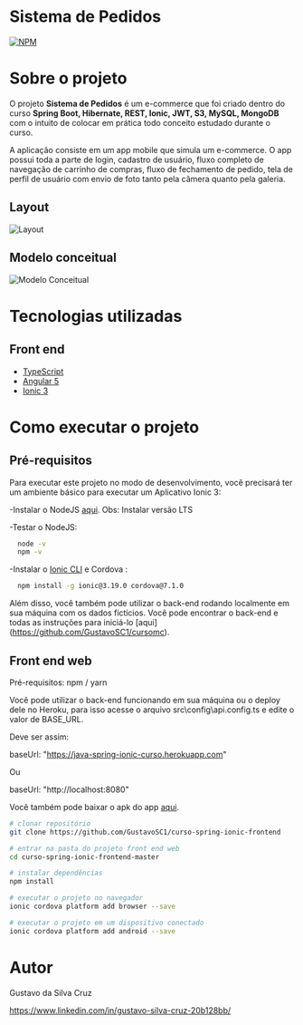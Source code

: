 # Sistema de Pedidos
[![NPM](https://img.shields.io/npm/l/react)](https://github.com/GustavoSC1/curso-spring-ionic-frontend/blob/master/LICENSE)

# Sobre o projeto

O projeto **Sistema de Pedidos** é um e-commerce que foi criado dentro do curso **Spring Boot, Hibernate, REST, Ionic, JWT, S3, MySQL, MongoDB** com o intuito de colocar em prática todo conceito estudado durante o curso.

A aplicação consiste em um app mobile que simula um e-commerce. O app possui toda a parte de login, cadastro de usuário, fluxo completo de navegação de carrinho de compras, fluxo de fechamento de pedido, tela de perfil de usuário com envio de foto tanto pela câmera quanto pela galeria.

## Layout
![Layout](https://ik.imagekit.io/gustavosc/Sistema_de_Pedidos/Imagem_readme_Bgg48AXr5.png) 

## Modelo conceitual
![Modelo Conceitual](https://ik.imagekit.io/gustavosc/Sistema_de_Pedidos/Modelo_conceitual_9DCgqTOAM.PNG)

# Tecnologias utilizadas
## Front end
- [TypeScript](TypeScript)
- [Angular 5](https://angular.io/)
- [Ionic 3](https://ionicframework.com/docs)

# Como executar o projeto

## Pré-requisitos

Para executar este projeto no modo de desenvolvimento, você precisará ter um ambiente básico para executar um Aplicativo Ionic 3:

  -Instalar o NodeJS [aqui](https://nodejs.org).
    Obs: Instalar versão LTS

  -Testar o NodeJS:
  ```bash
    node -v
    npm -v
  ```
  
  -Instalar o [Ionic CLI](https://ionicframework.com/docs/intro/installation) e Cordova :
  ```bash
    npm install -g ionic@3.19.0 cordova@7.1.0
   ```
    
Além disso, você também pode utilizar o back-end rodando localmente em sua máquina com os dados fictícios. Você pode encontrar o back-end e todas as instruções para iniciá-lo [aqui] (https://github.com/GustavoSC1/cursomc). 

## Front end web
Pré-requisitos: npm / yarn

Você pode utilizar o back-end funcionando em sua máquina ou o deploy dele no Heroku, para isso acesse o arquivo src\config\api.config.ts e edite o valor de BASE_URL.

Deve ser assim:

baseUrl: "https://java-spring-ionic-curso.herokuapp.com"

Ou

baseUrl: "http://localhost:8080"

Você também pode baixar o apk do app [aqui](https://www.dropbox.com/s/ds6ouxjohp2u1tq/SistemaPedidos.apk?dl=0).

```bash
# clonar repositório
git clone https://github.com/GustavoSC1/curso-spring-ionic-frontend

# entrar na pasta do projeto front end web
cd curso-spring-ionic-frontend-master

# instalar dependências
npm install

# executar o projeto no navegador
ionic cordova platform add browser --save

# executar o projeto em um dispositivo conectado
ionic cordova platform add android --save
```

# Autor

Gustavo da Silva Cruz

https://www.linkedin.com/in/gustavo-silva-cruz-20b128bb/
